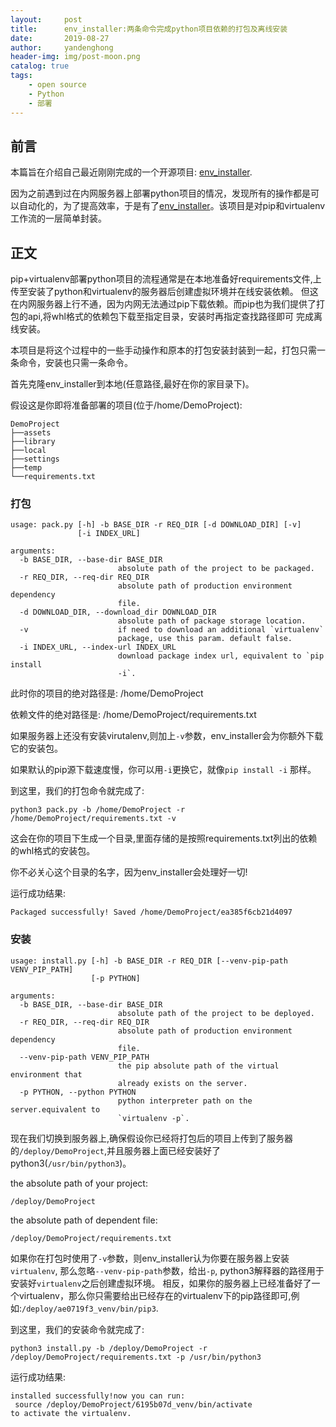 ```yaml
---
layout:     post
title:      env_installer:两条命令完成python项目依赖的打包及离线安装
date:       2019-08-27
author:     yandenghong
header-img: img/post-moon.png
catalog: true
tags:
    - open source
    - Python
    - 部署
---
```

## 前言
本篇旨在介绍自己最近刚刚完成的一个开源项目: [env_installer](https://github.com/yandenghong/env_installer).

因为之前遇到过在内网服务器上部署python项目的情况，发现所有的操作都是可以自动化的，为了提高效率，于是有了[env_installer](https://github.com/yandenghong/env_installer)。该项目是对pip和virtualenv工作流的一层简单封装。

## 正文
pip+virtualenv部署python项目的流程通常是在本地准备好requirements文件,上传至安装了python和virtualenv的服务器后创建虚拟环境并在线安装依赖。
但这在内网服务器上行不通，因为内网无法通过pip下载依赖。而pip也为我们提供了打包的api,将whl格式的依赖包下载至指定目录，安装时再指定查找路径即可
完成离线安装。

本项目是将这个过程中的一些手动操作和原本的打包安装封装到一起，打包只需一条命令，安装也只需一条命令。


首先克隆env_installer到本地(任意路径,最好在你的家目录下)。

假设这是你即将准备部署的项目(位于/home/DemoProject):
```text
DemoProject
├──assets
├──library
├──local
├──settings
├──temp
└──requirements.txt
```

### 打包
```text
usage: pack.py [-h] -b BASE_DIR -r REQ_DIR [-d DOWNLOAD_DIR] [-v]
               [-i INDEX_URL]

arguments:
  -b BASE_DIR, --base-dir BASE_DIR
                        absolute path of the project to be packaged.
  -r REQ_DIR, --req-dir REQ_DIR
                        absolute path of production environment dependency
                        file.
  -d DOWNLOAD_DIR, --download_dir DOWNLOAD_DIR
                        absolute path of package storage location.
  -v                    if need to download an additional `virtualenv`
                        package, use this param. default false.
  -i INDEX_URL, --index-url INDEX_URL
                        download package index url, equivalent to `pip install
                        -i`.

```

此时你的项目的绝对路径是: /home/DemoProject

依赖文件的绝对路径是: /home/DemoProject/requirements.txt

如果服务器上还没有安装virutalenv,则加上`-v`参数，env_installer会为你额外下载它的安装包。

如果默认的pip源下载速度慢，你可以用`-i`更换它，就像`pip install -i` 那样。

到这里，我们的打包命令就完成了: 
```text
python3 pack.py -b /home/DemoProject -r /home/DemoProject/requirements.txt -v
```
这会在你的项目下生成一个目录,里面存储的是按照requirements.txt列出的依赖的whl格式的安装包。

你不必关心这个目录的名字，因为env_installer会处理好一切!

运行成功结果:
```text
Packaged successfully! Saved /home/DemoProject/ea385f6cb21d4097
```

### 安装
```text
usage: install.py [-h] -b BASE_DIR -r REQ_DIR [--venv-pip-path VENV_PIP_PATH]
                  [-p PYTHON]

arguments:
  -b BASE_DIR, --base-dir BASE_DIR
                        absolute path of the project to be deployed.
  -r REQ_DIR, --req-dir REQ_DIR
                        absolute path of production environment dependency
                        file.
  --venv-pip-path VENV_PIP_PATH
                        the pip absolute path of the virtual environment that
                        already exists on the server.
  -p PYTHON, --python PYTHON
                        python interpreter path on the server.equivalent to
                        `virtualenv -p`.

```

现在我们切换到服务器上,确保假设你已经将打包后的项目上传到了服务器的`/deploy/DemoProject`,并且服务器上面已经安装好了python3(`/usr/bin/python3`)。

the absolute path of your project: 
```text
/deploy/DemoProject
```

the absolute path of dependent file: 
```text
/deploy/DemoProject/requirements.txt
```

如果你在打包时使用了`-v`参数，则env_installer认为你要在服务器上安装`virtualenv`,
那么忽略`--venv-pip-path`参数，给出`-p`, python3解释器的路径用于安装好`virtualenv`之后创建虚拟环境。
相反，如果你的服务器上已经准备好了一个virtualenv，那么你只需要给出已经存在的virtualenv下的pip路径即可,例如:`/deploy/ae0719f3_venv/bin/pip3`.

到这里，我们的安装命令就完成了:
```text
python3 install.py -b /deploy/DemoProject -r /deploy/DemoProject/requirements.txt -p /usr/bin/python3
```

运行成功结果:
```text
installed successfully!now you can run:
 source /deploy/DemoProject/6195b07d_venv/bin/activate
to activate the virtualenv.

```
